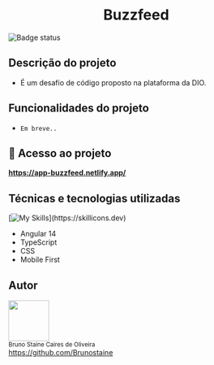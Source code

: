 
<h1 align="center">Buzzfeed</h1>

![Badge status](https://img.shields.io/static/v1?label=STATUS&message=FINALIZADO&color=green&style=for-the-badge)


## Descrição do projeto

- É um desafio de código proposto na plataforma da DIO.

## Funcionalidades do projeto

- `Em breve..` 

## 📁 Acesso ao projeto

**https://app-buzzfeed.netlify.app/**

## Técnicas e tecnologias utilizadas

[![My Skills](https://skillicons.dev/icons?i=angular,typescript,css,vscode,)](https://skillicons.dev)

- Angular 14
- TypeScript
- CSS
- Mobile First

## Autor

<img src="https://user-images.githubusercontent.com/87622645/157755137-8d22a951-d323-4c33-814e-c0351ebefafe.png" width=80><br>
<sub>Bruno Staine Caires de Oliveira</sub><br>
https://github.com/Brunostaine

